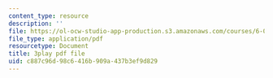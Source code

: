 ```yaml
---
content_type: resource
description: ''
file: https://ol-ocw-studio-app-production.s3.amazonaws.com/courses/6-042j-mathematics-for-computer-science-spring-2015/c887c96d98c6416b909a437b3ef9d829_eMWG-jTh-GE.pdf
file_type: application/pdf
resourcetype: Document
title: 3play pdf file
uid: c887c96d-98c6-416b-909a-437b3ef9d829
---
```

